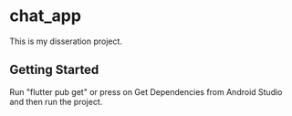 # chat_app

This is my disseration project.

## Getting Started

Run "flutter pub get" or press on Get Dependencies from Android Studio and then run the project.
